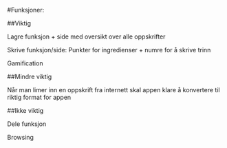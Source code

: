 #Funksjoner: 

##Viktig 

Lagre funksjon + side med oversikt over alle oppskrifter 

Skrive funksjon/side: Punkter for ingredienser + numre for å skrive trinn 

Gamification 

 

##Mindre viktig 

Når man limer inn en oppskrift fra internett skal appen klare å konvertere til riktig format for appen 

 

##Ikke viktig 

Dele funksjon 

Browsing 
